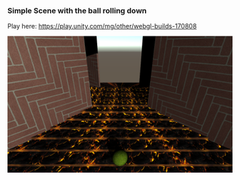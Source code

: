 ### Simple Scene with the ball rolling down

Play here: https://play.unity.com/mg/other/webgl-builds-170808

<p align="center">
  <img src="https://github.com/koiiNyan/JuniorProgrammer-CreateWithCode01/blob/main/Essentials3Dproject/Images/1.png">
</p>
